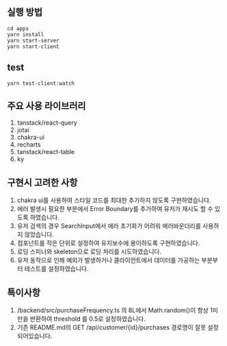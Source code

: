 ## 실행 방법

```shell
cd apps
yarn install
yarn start-server
yarn start-client
```
## test 
  ```shell
  yarn test-client:watch
  ```

## 주요 사용 라이브러리

1. tanstack/react-query
2. jotai
3. chakra-ui
4. recharts
5. tanstack/react-table
6. ky

## 구현시 고려한 사항
1. chakra ui를 사용하여 스타일 코드를 최대한 추가하지 않도록 구현하였습니다.
2. 에러 발생시 필요한 부분에서 Error Boundary를 추가하여 유저가 재시도 할 수 있도록 하였습니다.
3. 유저 검색의 경우 SearchInput에서 에러 초기화가 어려워 에러바운더리를 사용하지 않았습니다.
4. 컴포넌트를 작은 단위로 설정하여 유지보수에 용이하도록 구현하였습니다.
5. 로딩 스피너와 skeleton으로 로딩 처리를 시도하였습니다.
6. 유저 동작으로 인해 예외가 발생하거나 클라이언트에서 데이터를 가공하는 부분부터 테스트를 설정하였습니다.


## 특이사항

1. /backend/src/purchaseFrequency.ts 의 8L에서 Math.random()이 항상 1미만을 반환하여 threshold 를 0.5로 설정하였습니다.
2. 기존 README.md의 GET /api/customer/{id}/purchases 경로명이 잘못 설정되어있습니다.